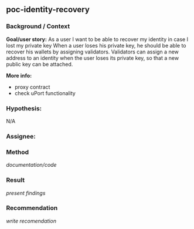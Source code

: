 ## poc-identity-recovery

### Background / Context
**Goal/user story:** As a user I want to be able to recover my identity in case I lost my private key
When a user loses his private key, he should be able to recover his wallets by assigning validators. Validators can assign a new address to an identity when the user loses its private key, so that a new public key can be attached.

**More info:**
  - proxy contract
  - check uPort functionality

### Hypothesis:

N/A

### Assignee: 

### Method
*documentation/code*

### Result
*present findings*

### Recommendation
*write recomendation*
